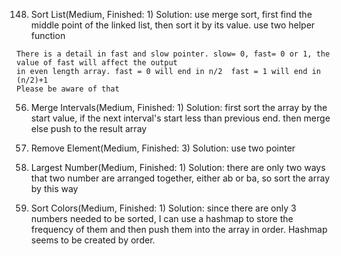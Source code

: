 148. Sort List(Medium, Finished: 1)
     Solution: use merge sort, first find the middle point of the linked list, then sort it by its value.
     use two helper function 

    There is a detail in fast and slow pointer. slow= 0, fast= 0 or 1, the value of fast will affect the output
    in even length array. fast = 0 will end in n/2  fast = 1 will end in (n/2)+1 
    Please be aware of that 

56. Merge Intervals(Medium, Finished: 1)
    Solution: first sort the array by the start value, if the next interval's start less than previous end. then merge
    else push to the result array 

27. Remove Element(Medium, Finished: 3)
    Solution: use two pointer

179. Largest Number(Medium, Finished: 1)
    Solution: there are only two ways that two number are arranged together, either ab or ba, so sort the array by this way

75. Sort Colors(Medium, Finished: 1)
    Solution: since there are only 3 numbers needed to be sorted, I can use a hashmap to store the frequency of them
    and then push them into the array in order. 
    Hashmap seems to be created by order. 


